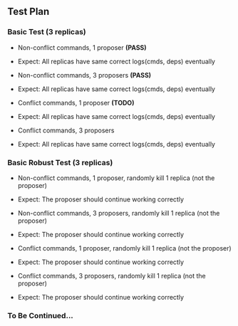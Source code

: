## Test Plan
### Basic Test (3 replicas)

* Non-conflict commands, 1 proposer **(PASS)**
 * Expect: All replicas have same correct logs(cmds, deps) eventually

* Non-conflict commands, 3 proposers **(PASS)**

 * Expect: All replicas have same correct logs(cmds, deps) eventually

* Conflict commands, 1 proposer **(TODO)**

 * Expect: All replicas have same correct logs(cmds, deps) eventually

* Conflict commands, 3 proposers

 * Expect: All replicas have same correct logs(cmds, deps) eventually

### Basic Robust Test (3 replicas)

* Non-conflict commands, 1 proposer, randomly kill 1 replica (not the proposer)

 * Expect: The proposer should continue working correctly

* Non-conflict commands, 3 proposers, randomly kill 1 replica (not the proposer)

 * Expect: The proposer should continue working correctly

* Conflict commands, 1 proposer, randomly kill 1 replica (not the proposer)

 * Expect: The proposer should continue working correctly

* Conflict commands, 3 proposers, randomly kill 1 replica (not the proposer)

 * Expect: The proposer should continue working correctly

### To Be Continued...
 
